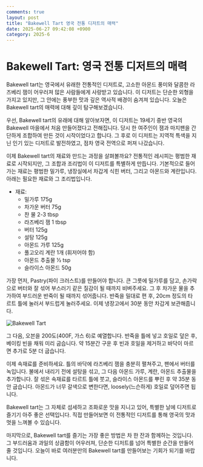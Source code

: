 ```yaml
---
comments: true
layout: post
title: "Bakewell Tart 영국 전통 디저트의 매력"
date: 2025-06-27 09:42:08 +0900
category: 2025-6
---
```


# Bakewell Tart: 영국 전통 디저트의 매력

Bakewell tart는 영국에서 유래한 전통적인 디저트로, 고소한 아몬드 풍미와 달콤한 라즈베리 잼이 어우러져 많은 사람들에게 사랑받고 있습니다. 이 디저트는 단순한 외형을 가지고 있지만, 그 안에는 풍부한 맛과 깊은 역사적 배경이 숨겨져 있습니다. 오늘은 Bakewell tart의 매력에 대해 깊이 탐구해보겠습니다.

우선, Bakewell tart의 유래에 대해 알아보자면, 이 디저트는 19세기 중반 영국의 Bakewell 마을에서 처음 만들어졌다고 전해집니다. 당시 한 여주인이 잼과 마지팬을 간단하게 조합하여 만든 것이 시작이었다고 합니다. 그 후로 이 디저트는 지역적 특색을 지닌 인기 있는 디저트로 발전하였고, 점차 영국 전역으로 퍼져 나갔습니다.

이제 Bakewell tart의 재료와 만드는 과정을 살펴볼까요? 전통적인 레시피는 평범한 재료로 시작되지만, 그 조합과 조리법이 이 디저트를 특별하게 만듭니다. 기본적으로 들어가는 재료는 평범한 밀가루, 냉장실에서 차갑게 식힌 버터, 그리고 아몬드와 계란입니다. 아래는 필요한 재료와 그 조리법입니다.

- 재료: 
  - 밀가루 175g
  - 차가운 버터 75g
  - 찬 물 2-3 tbsp
  - 라즈베리 잼 1 tbsp
  - 버터 125g
  - 설탕 125g
  - 아몬드 가루 125g
  - 풀고오리 계란 1개 (휘저어야 함)
  - 아몬드 추출물 ½ tsp
  - 슬라이스 아몬드 50g

가장 먼저, Pastry(파이 크러스트)를 만들어야 합니다. 큰 그릇에 밀가루를 담고, 손가락으로 버터와 잘 섞어 부스러기 같은 질감이 될 때까지 비벼주세요. 그 후 차가운 물을 추가하여 부드러운 반죽이 될 때까지 섞어줍니다. 반죽을 밀대로 편 후, 20cm 정도의 타르트 틀에 눌러서 부드럽게 눌러주세요. 이제 냉장고에서 30분 동안 차갑게 보관해줍니다.

![Bakewell Tart](https://www.themealdb.com/images/media/meals/wyrqqq1468233628.jpg)

그 다음, 오븐을 200도(400F, 가스 6)로 예열합니다. 반죽을 틀에 넣고 호일로 덮은 후, 베이킹 빈을 채워 미리 굽습니다. 약 15분간 구운 후 빈과 호일을 제거하고 바닥이 마르면 추가로 5분 더 굽습니다.

이제 속재료를 준비하세요. 틀의 바닥에 라즈베리 잼을 충분히 펼쳐주고, 팬에서 버터를 녹입니다. 불에서 내리기 전에 설탕을 섞고, 그 다음 아몬드 가루, 계란, 아몬드 추출물을 추가합니다. 잘 섞은 속재료를 타르트 틀에 붓고, 슬라이스 아몬드를 뿌린 후 약 35분 동안 굽습니다. 아몬드가 너무 갈색으로 변한다면, loosely(느슨하게) 호일로 덮어주면 됩니다.

 Bakewell tart는 그 자체로 섬세하고 조화로운 맛을 지니고 있어, 특별한 날에 디저트로 즐기기 아주 좋은 선택입니다. 직접 만들어보면 이 전통적인 디저트를 통해 영국의 맛과 멋을 느껴볼 수 있습니다. 

마지막으로, Bakewell tart를 즐기는 가장 좋은 방법은 차 한 잔과 함께하는 것입니다. 그 부드러움과 과일의 상큼함이 어우러져, 단순한 디저트를 넘어 특별한 순간을 만들어 줄 것입니다. 오늘이 바로 여러분만의 Bakewell tart를 만들어보는 기회가 되기를 바랍니다.